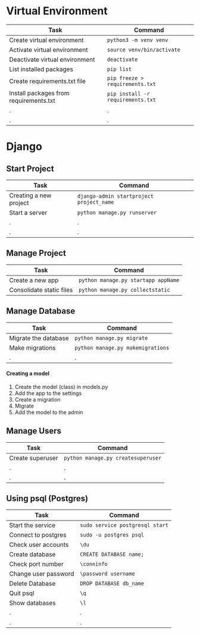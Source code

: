 # Virtual Environment

| Task        | Command       |
| ------------- |--------------|
| Create virtual environment      | `python3 -m venv venv` |
| Activate virtual environment      | `source venv/bin/activate`      |
|  Deactivate virtual environment |    `deactivate`    |
| List installed packages |   `pip list`     |
| Create requirements.txt file  |  `pip freeze > requirements.txt`      |
|  Install packages from requirements.txt |    `pip install -r requirements.txt`    |
|  . |    .    |
|  . |    .    |

# Django

## Start Project
| Task   | Command  |
|-----------|-----------|
|  Creating a new project |    `django-admin startproject project_name`    |
|  Start a server |    `python manage.py runserver`    |
|  . |    .    |
|  . |    .    |


## Manage Project

| Task   | Command  |
|-----------|-----------|
|  Create a new app |    `python manage.py startapp appName`    |
|  Consolidate static files |    `python manage.py collectstatic`    |

## Manage Database

| Task   | Command  |
|-----------|-----------|
|  Migrate the database |    `python manage.py migrate`    |
|  Make migrations |    `python manage.py makemigrations`    |
|  . |    .    |

#### Creating a model
1. Create the model (class) in models.py
2. Add the app to the settings
3. Create a migration
4. Migrate
5. Add the model to the admin

## Manage Users

| Task   | Command  |
|-----------|-----------|
|  Create superuser |    `python manage.py createsuperuser`    |
|  . |    .    |
|  . |    .    |

## Using psql (Postgres)
| Task   | Command  |
|-----------|-----------|
|  Start the service |    `sudo service postgresql start`    |
|  Connect to postgres |    `sudo -u postgres psql`    |
|  Check user accounts |    `\du`    |
|  Create database |    `CREATE DATABASE name;`    |
|  Check port number |    `\conninfo`    |
|  Change user password |    `\password username`    |
|  Delete Database |    `DROP DATABASE db_name`    |
|  Quit psql |    `\q`    |
|  Show databases |    `\l`    |
|  . |    .    |
|  . |    .    |
